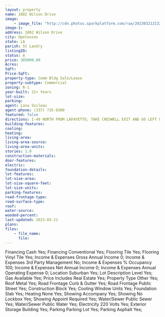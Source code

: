 ```yaml
---
layout: property
name: 1802 Wilson Drive
image:
    - image_file: "http://cdn.photos.sparkplatform.com/raa/20230321213229187349000000.jpg"
image-1:
address: 1802 Wilson Drive
city: Opelousas
state: LA
parish: St Landry
listingID: 
status: A
price: 385000.00
Acres: 
SqFt: 
Price-SqFt: 
property-type: Comm Bldg Sale/Lease
property-subtype: Commercial
zoning: R-1
year-built: 21+ Years
lot-size: 
parking: 
agent: Lana Soileau
agent-phone: (337) 735-9300
featured: false
directions: I-49 NORTH FROM LAFAYETTE; TAKE CRESWELL EXIT AND GO LEFT UNDER I-49 OVERPASS; TURN LEFT ON GEORGE DRIVE RIGHT ON ABDALLA LEFT ON JASMINE; TURN RIGHT ON RANDY- SCHOOL 1 BLOCK DOWN ON WILSON DRIVE.
building-features: 
cooling: 
heating: 
living-area: 
living-area-source: 
living-area-units: 
stories: 1.0
construction-materials: 
door-features: 
electric: 
foundation-details: 
lot-features: 
lot-size-area: 
lot-size-square-feet: 
lot-size-units: 
parking-features: 
road-frontage-type: 
road-surface-type: 
roof: 
water-source: 
wooded-percent: 
last-updated: 2023-03-21
plans: 
files:
    - file_name:
      file:
---
```

Financing	Cash	Yes;
Financing	Conventional	Yes;
Flooring	Tile	Yes;
Flooring	Vinyl Tile	Yes;
Income & Expenses	Gross Annual Income	0;
Income & Expenses	3rd Party Management	No;
Income & Expenses	% Occupancy	100;
Income & Expenses	Net Annual Income	0;
Income & Expenses	Annual Operating Expense	0;
Location	Suburban	Yes;
Lot Description	Level	Yes;
Gas	Available	Yes;
Price Includes	Real Estate	Yes;
Property Type	Other	Yes;
Roof	Metal	Yes;
Road Frontage	Curb & Gutter	Yes;
Road Frontage	Public Street	Yes;
Construction	Block	Yes;
Cooling	Window Units	Yes;
Foundation	Slab	Yes;
Heating	None	Yes;
Showing	Accompany	Yes;
Showing	No Lockbox	Yes;
Showing	Appoint Required	Yes;
Water/Sewer	Public Sewer	Yes;
Water/Sewer	Public Water	Yes;
Electricity	220 Volts	Yes;
Exterior	Storage Building	Yes;
Parking	Parking Lot	Yes;
Parking	Asphalt	Yes;

